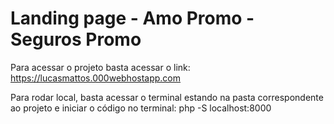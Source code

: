# Landing page - Amo Promo - Seguros Promo

Para acessar o projeto basta acessar o link:
https://lucasmattos.000webhostapp.com

Para rodar local, basta acessar o terminal estando na pasta correspondente ao projeto e iniciar o código no terminal:
php -S localhost:8000
